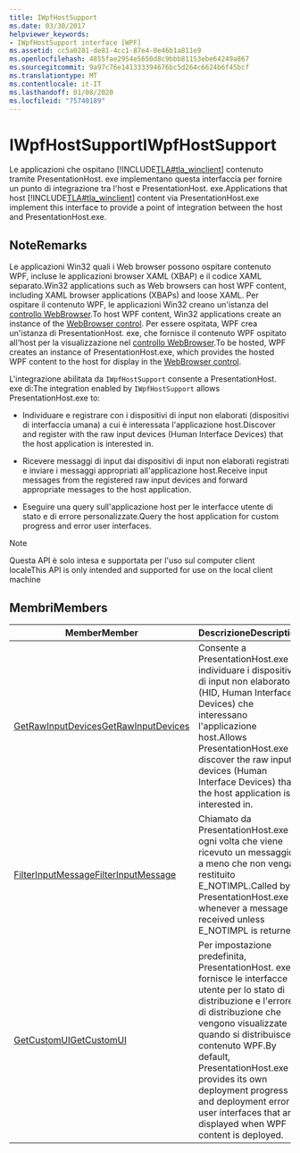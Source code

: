 ```yaml
---
title: IWpfHostSupport
ms.date: 03/30/2017
helpviewer_keywords:
- IWpfHostSupport interface [WPF]
ms.assetid: cc5a0281-de81-4cc1-87e4-0e46b1a811e9
ms.openlocfilehash: 4855fae2954e5650d8c9bbb81153ebe64249a867
ms.sourcegitcommit: 9a97c76e141333394676bc5d264c6624b6f45bcf
ms.translationtype: MT
ms.contentlocale: it-IT
ms.lasthandoff: 01/08/2020
ms.locfileid: "75740189"
---
```

# <a name="iwpfhostsupport"></a><span data-ttu-id="3b0c5-102">IWpfHostSupport</span><span class="sxs-lookup"><span data-stu-id="3b0c5-102">IWpfHostSupport</span></span>
<span data-ttu-id="3b0c5-103">Le applicazioni che ospitano [!INCLUDE[TLA#tla_winclient](../../../../includes/tlasharptla-winclient-md.md)] contenuto tramite PresentationHost. exe implementano questa interfaccia per fornire un punto di integrazione tra l'host e PresentationHost. exe.</span><span class="sxs-lookup"><span data-stu-id="3b0c5-103">Applications that host [!INCLUDE[TLA#tla_winclient](../../../../includes/tlasharptla-winclient-md.md)] content via PresentationHost.exe implement this interface to provide a point of integration between the host and PresentationHost.exe.</span></span>  
  
## <a name="remarks"></a><span data-ttu-id="3b0c5-104">Note</span><span class="sxs-lookup"><span data-stu-id="3b0c5-104">Remarks</span></span>  
 <span data-ttu-id="3b0c5-105">Le applicazioni Win32 quali i Web browser possono ospitare contenuto WPF, incluse le applicazioni browser XAML (XBAP) e il codice XAML separato.</span><span class="sxs-lookup"><span data-stu-id="3b0c5-105">Win32 applications such as Web browsers can host WPF content, including XAML browser applications (XBAPs) and loose XAML.</span></span> <span data-ttu-id="3b0c5-106">Per ospitare il contenuto WPF, le applicazioni Win32 creano un'istanza del [controllo WebBrowser](https://go.microsoft.com/fwlink/?LinkId=97911).</span><span class="sxs-lookup"><span data-stu-id="3b0c5-106">To host WPF content, Win32 applications create an instance of the [WebBrowser control](https://go.microsoft.com/fwlink/?LinkId=97911).</span></span> <span data-ttu-id="3b0c5-107">Per essere ospitata, WPF crea un'istanza di PresentationHost. exe, che fornisce il contenuto WPF ospitato all'host per la visualizzazione nel [controllo WebBrowser](https://go.microsoft.com/fwlink/?LinkId=97911).</span><span class="sxs-lookup"><span data-stu-id="3b0c5-107">To be hosted, WPF creates an instance of PresentationHost.exe, which provides the hosted WPF content to the host for display in the [WebBrowser control](https://go.microsoft.com/fwlink/?LinkId=97911).</span></span>  
  
 <span data-ttu-id="3b0c5-108">L'integrazione abilitata da `IWpfHostSupport` consente a PresentationHost. exe di:</span><span class="sxs-lookup"><span data-stu-id="3b0c5-108">The integration enabled by `IWpfHostSupport` allows PresentationHost.exe to:</span></span>  
  
- <span data-ttu-id="3b0c5-109">Individuare e registrare con i dispositivi di input non elaborati (dispositivi di interfaccia umana) a cui è interessata l'applicazione host.</span><span class="sxs-lookup"><span data-stu-id="3b0c5-109">Discover and register with the raw input devices (Human Interface Devices) that the host application is interested in.</span></span>  
  
- <span data-ttu-id="3b0c5-110">Ricevere messaggi di input dai dispositivi di input non elaborati registrati e inviare i messaggi appropriati all'applicazione host.</span><span class="sxs-lookup"><span data-stu-id="3b0c5-110">Receive input messages from the registered raw input devices and forward appropriate messages to the host application.</span></span>  
  
- <span data-ttu-id="3b0c5-111">Eseguire una query sull'applicazione host per le interfacce utente di stato e di errore personalizzate.</span><span class="sxs-lookup"><span data-stu-id="3b0c5-111">Query the host application for custom progress and error user interfaces.</span></span>  
  
> [!NOTE]
> <span data-ttu-id="3b0c5-112">Questa API è solo intesa e supportata per l'uso sul computer client locale</span><span class="sxs-lookup"><span data-stu-id="3b0c5-112">This API is only intended and supported for use on the local client machine</span></span>  
  
## <a name="members"></a><span data-ttu-id="3b0c5-113">Membri</span><span class="sxs-lookup"><span data-stu-id="3b0c5-113">Members</span></span>  
  
|<span data-ttu-id="3b0c5-114">Member</span><span class="sxs-lookup"><span data-stu-id="3b0c5-114">Member</span></span>|<span data-ttu-id="3b0c5-115">Descrizione</span><span class="sxs-lookup"><span data-stu-id="3b0c5-115">Description</span></span>|  
|------------|-----------------|  
|[<span data-ttu-id="3b0c5-116">GetRawInputDevices</span><span class="sxs-lookup"><span data-stu-id="3b0c5-116">GetRawInputDevices</span></span>](getrawinputdevices.md)|<span data-ttu-id="3b0c5-117">Consente a PresentationHost.exe di individuare i dispositivi di input non elaborato (HID, Human Interface Devices) che interessano l'applicazione host.</span><span class="sxs-lookup"><span data-stu-id="3b0c5-117">Allows PresentationHost.exe to discover the raw input devices (Human Interface Devices) that the host application is interested in.</span></span>|  
|[<span data-ttu-id="3b0c5-118">FilterInputMessage</span><span class="sxs-lookup"><span data-stu-id="3b0c5-118">FilterInputMessage</span></span>](filterinputmessage.md)|<span data-ttu-id="3b0c5-119">Chiamato da PresentationHost.exe ogni volta che viene ricevuto un messaggio, a meno che non venga restituito E_NOTIMPL.</span><span class="sxs-lookup"><span data-stu-id="3b0c5-119">Called by PresentationHost.exe whenever a message is received unless E_NOTIMPL is returned.</span></span>|  
|[<span data-ttu-id="3b0c5-120">GetCustomUI</span><span class="sxs-lookup"><span data-stu-id="3b0c5-120">GetCustomUI</span></span>](getcustomui.md)|<span data-ttu-id="3b0c5-121">Per impostazione predefinita, PresentationHost. exe fornisce le interfacce utente per lo stato di distribuzione e l'errore di distribuzione che vengono visualizzate quando si distribuisce il contenuto WPF.</span><span class="sxs-lookup"><span data-stu-id="3b0c5-121">By default, PresentationHost.exe provides its own deployment progress and deployment error user interfaces that are displayed when WPF content is deployed.</span></span>|
